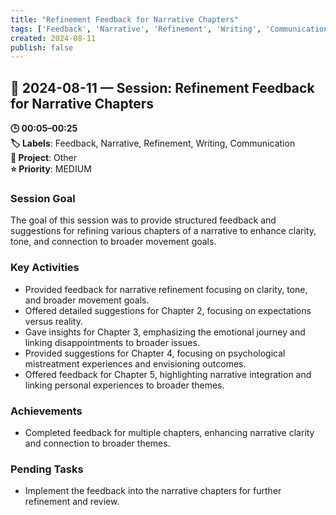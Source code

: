 ```yaml
---
title: "Refinement Feedback for Narrative Chapters"
tags: ['Feedback', 'Narrative', 'Refinement', 'Writing', 'Communication']
created: 2024-08-11
publish: false
---
```


## 📅 2024-08-11 — Session: Refinement Feedback for Narrative Chapters

**🕒 00:05–00:25**  
**🏷️ Labels**: Feedback, Narrative, Refinement, Writing, Communication  
**📂 Project**: Other  
**⭐ Priority**: MEDIUM  


### Session Goal
The goal of this session was to provide structured feedback and suggestions for refining various chapters of a narrative to enhance clarity, tone, and connection to broader movement goals.

### Key Activities
- Provided feedback for narrative refinement focusing on clarity, tone, and broader movement goals.
- Offered detailed suggestions for Chapter 2, focusing on expectations versus reality.
- Gave insights for Chapter 3, emphasizing the emotional journey and linking disappointments to broader issues.
- Provided suggestions for Chapter 4, focusing on psychological mistreatment experiences and envisioning outcomes.
- Offered feedback for Chapter 5, highlighting narrative integration and linking personal experiences to broader themes.

### Achievements
- Completed feedback for multiple chapters, enhancing narrative clarity and connection to broader themes.

### Pending Tasks
- Implement the feedback into the narrative chapters for further refinement and review.
